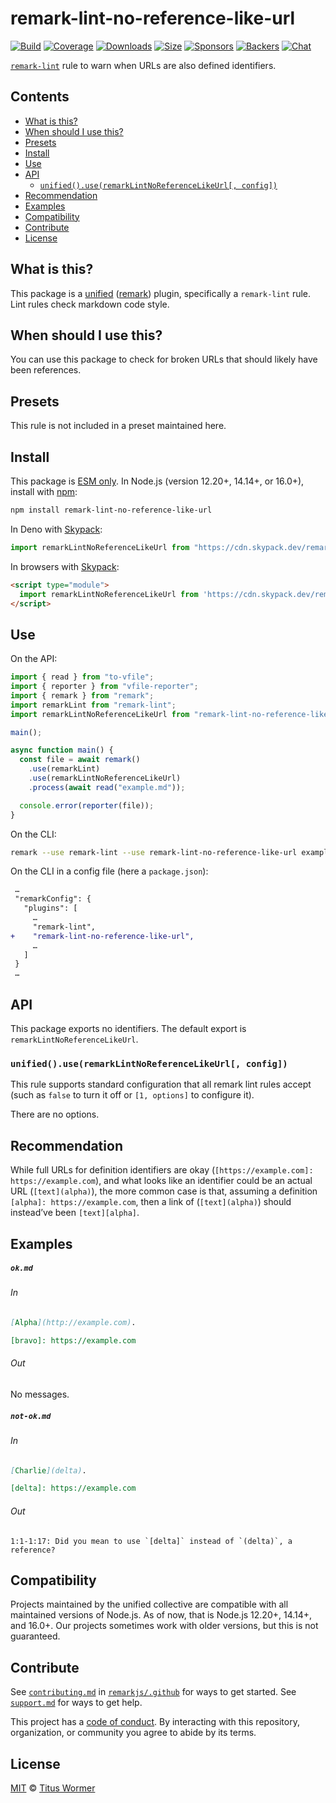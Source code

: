 <!--This file is generated-->

# remark-lint-no-reference-like-url

[![Build][build-badge]][build] [![Coverage][coverage-badge]][coverage]
[![Downloads][downloads-badge]][downloads] [![Size][size-badge]][size]
[![Sponsors][sponsors-badge]][collective]
[![Backers][backers-badge]][collective] [![Chat][chat-badge]][chat]

[`remark-lint`][mono] rule to warn when URLs are also defined identifiers.

## Contents

- [What is this?](#what-is-this)
- [When should I use this?](#when-should-i-use-this)
- [Presets](#presets)
- [Install](#install)
- [Use](#use)
- [API](#api)
  - [`unified().use(remarkLintNoReferenceLikeUrl[, config])`](#unifieduseremarklintnoreferencelikeurl-config)
- [Recommendation](#recommendation)
- [Examples](#examples)
- [Compatibility](#compatibility)
- [Contribute](#contribute)
- [License](#license)

## What is this?

This package is a [unified][unified] ([remark][remark]) plugin, specifically a
`remark-lint` rule. Lint rules check markdown code style.

## When should I use this?

You can use this package to check for broken URLs that should likely have been
references.

## Presets

This rule is not included in a preset maintained here.

## Install

This package is [ESM only][esm]. In Node.js (version 12.20+, 14.14+, or 16.0+),
install with [npm][npm]:

```sh
npm install remark-lint-no-reference-like-url
```

In Deno with [Skypack][Skypack]:

```js
import remarkLintNoReferenceLikeUrl from "https://cdn.skypack.dev/remark-lint-no-reference-like-url@3?dts";
```

In browsers with [Skypack][Skypack]:

```html
<script type="module">
  import remarkLintNoReferenceLikeUrl from 'https://cdn.skypack.dev/remark-lint-no-reference-like-url@3?min'
</script>
```

## Use

On the API:

```js
import { read } from "to-vfile";
import { reporter } from "vfile-reporter";
import { remark } from "remark";
import remarkLint from "remark-lint";
import remarkLintNoReferenceLikeUrl from "remark-lint-no-reference-like-url";

main();

async function main() {
  const file = await remark()
    .use(remarkLint)
    .use(remarkLintNoReferenceLikeUrl)
    .process(await read("example.md"));

  console.error(reporter(file));
}
```

On the CLI:

```sh
remark --use remark-lint --use remark-lint-no-reference-like-url example.md
```

On the CLI in a config file (here a `package.json`):

```diff
 …
 "remarkConfig": {
   "plugins": [
     …
     "remark-lint",
+    "remark-lint-no-reference-like-url",
     …
   ]
 }
 …
```

## API

This package exports no identifiers. The default export is
`remarkLintNoReferenceLikeUrl`.

### `unified().use(remarkLintNoReferenceLikeUrl[, config])`

This rule supports standard configuration that all remark lint rules accept
(such as `false` to turn it off or `[1, options]` to configure it).

There are no options.

## Recommendation

While full URLs for definition identifiers are okay
(`[https://example.com]: https://example.com`), and what looks like an
identifier could be an actual URL (`[text](alpha)`), the more common case is
that, assuming a definition `[alpha]: https://example.com`, then a link of
(`[text](alpha)`) should instead’ve been `[text][alpha]`.

## Examples

##### `ok.md`

###### In

```markdown
[Alpha](http://example.com).

[bravo]: https://example.com
```

###### Out

No messages.

##### `not-ok.md`

###### In

```markdown
[Charlie](delta).

[delta]: https://example.com
```

###### Out

```text
1:1-1:17: Did you mean to use `[delta]` instead of `(delta)`, a reference?
```

## Compatibility

Projects maintained by the unified collective are compatible with all maintained
versions of Node.js. As of now, that is Node.js 12.20+, 14.14+, and 16.0+. Our
projects sometimes work with older versions, but this is not guaranteed.

## Contribute

See [`contributing.md`][contributing] in [`remarkjs/.github`][health] for ways
to get started. See [`support.md`][support] for ways to get help.

This project has a [code of conduct][coc]. By interacting with this repository,
organization, or community you agree to abide by its terms.

## License

[MIT][license] © [Titus Wormer][author]

[build-badge]: https://github.com/remarkjs/remark-lint/workflows/main/badge.svg
[build]: https://github.com/remarkjs/remark-lint/actions
[coverage-badge]: https://img.shields.io/codecov/c/github/remarkjs/remark-lint.svg
[coverage]: https://codecov.io/github/remarkjs/remark-lint
[downloads-badge]: https://img.shields.io/npm/dm/remark-lint-no-reference-like-url.svg
[downloads]: https://www.npmjs.com/package/remark-lint-no-reference-like-url
[size-badge]: https://img.shields.io/bundlephobia/minzip/remark-lint-no-reference-like-url.svg
[size]: https://bundlephobia.com/result?p=remark-lint-no-reference-like-url
[sponsors-badge]: https://opencollective.com/unified/sponsors/badge.svg
[backers-badge]: https://opencollective.com/unified/backers/badge.svg
[collective]: https://opencollective.com/unified
[chat-badge]: https://img.shields.io/badge/chat-discussions-success.svg
[chat]: https://github.com/remarkjs/remark/discussions
[unified]: https://github.com/unifiedjs/unified
[remark]: https://github.com/remarkjs/remark
[mono]: https://github.com/remarkjs/remark-lint
[esm]: https://gist.github.com/sindresorhus/a39789f98801d908bbc7ff3ecc99d99c
[skypack]: https://www.skypack.dev
[npm]: https://docs.npmjs.com/cli/install
[health]: https://github.com/remarkjs/.github
[contributing]: https://github.com/remarkjs/.github/blob/main/contributing.md
[support]: https://github.com/remarkjs/.github/blob/main/support.md
[coc]: https://github.com/remarkjs/.github/blob/main/code-of-conduct.md
[license]: https://github.com/remarkjs/remark-lint/blob/main/license
[author]: https://wooorm.com
